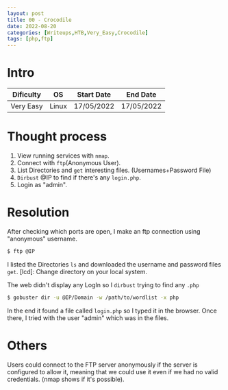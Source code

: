 ```yaml
---
layout: post
title: 00 - Crocodile
date: 2022-08-20
categories: [Writeups,HTB,Very_Easy,Crocodile]
tags: [php,ftp]
---
```


# Intro
| Dificulty | OS | Start Date | End Date | 
|---|---|---|---|
| Very Easy | Linux | 17/05/2022 | 17/05/2022 |


# Thought process
1. View running services with `nmap`.
2. Connect with `ftp`(Anonymous User).
3. List Directories and `get` interesting files. (Usernames+Password File)
4. `Dirbust` @IP to find if there's any `login.php`.
5. Login as "admin".


# Resolution
After checking which ports are open, I make an ftp connection using "anonymous" username.
```bash
$ ftp @IP
```

I listed the Directories `ls` and downloaded the username and password files `get`.
[lcd]: Change directory on your local system.

The web didn't display any LogIn so I `dirbust` trying to find any `.php`
```bash
$ gobuster dir -u @IP/Domain -w /path/to/wordlist -x php
```

In the end it found a file called `login.php` so I typed it in the browser. Once there, I tried with the user "admin" which was in the files.


# Others
Users could connect to the FTP server anonymously if the server is configured to allow it, meaning that we could use it even if we had no valid credentials. (nmap shows if it's possible).